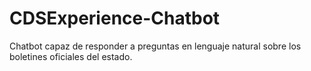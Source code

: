 # CDSExperience-Chatbot
Chatbot capaz de responder a preguntas en lenguaje natural sobre los boletines oficiales del estado.

